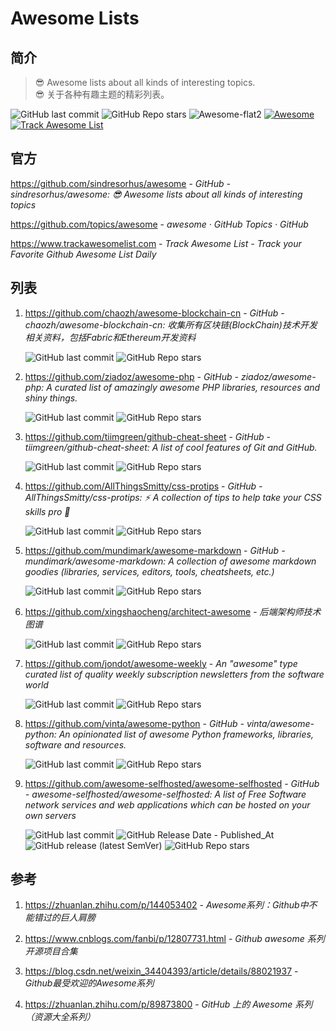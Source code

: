 # Awesome Lists

## 简介

> 😎 Awesome lists about all kinds of interesting topics.\
<i class="fa fa-language"></i>
😎 关于各种有趣主题的精彩列表。

![GitHub last commit](https://img.shields.io/github/last-commit/sindresorhus/awesome?color=blue&logo=github)
![GitHub Repo stars](https://img.shields.io/github/stars/sindresorhus/awesome?style=social)
![Awesome-flat2](https://cdn.jsdelivr.net/gh/sindresorhus/awesome/media/badge-flat2.svg)
[![Awesome](https://cdn.jsdelivr.net/gh/sindresorhus/awesome/media/badge.svg)](https://github.com/sindresorhus/awesome)
[![Track Awesome List](https://www.trackawesomelist.com/badge.svg)](https://www.trackawesomelist.com/)

## 官方

https://github.com/sindresorhus/awesome - *GitHub - sindresorhus/awesome: 😎 Awesome lists about all kinds of interesting topics*

https://github.com/topics/awesome - *awesome · GitHub Topics · GitHub*

https://www.trackawesomelist.com - *Track Awesome List - Track your Favorite Github Awesome List Daily*

## 列表

1. https://github.com/chaozh/awesome-blockchain-cn - *GitHub - chaozh/awesome-blockchain-cn: 收集所有区块链(BlockChain)技术开发相关资料，包括Fabric和Ethereum开发资料*

    ![GitHub last commit](https://badgen.net/github/last-commit/chaozh/awesome-blockchain-cn?icon=github&color=blue)
    ![GitHub Repo stars](https://img.shields.io/github/stars/chaozh/awesome-blockchain-cn?style=social)

2. https://github.com/ziadoz/awesome-php - *GitHub - ziadoz/awesome-php: A curated list of amazingly awesome PHP libraries, resources and shiny things.*

    ![GitHub last commit](https://badgen.net/github/last-commit/ziadoz/awesome-php?icon=github&color=blue)
    ![GitHub Repo stars](https://img.shields.io/github/stars/ziadoz/awesome-php?style=social)

3. https://github.com/tiimgreen/github-cheat-sheet - *GitHub - tiimgreen/github-cheat-sheet: A list of cool features of Git and GitHub.*

    ![GitHub last commit](https://badgen.net/github/last-commit/tiimgreen/github-cheat-sheet?icon=github&color=blue)
    ![GitHub Repo stars](https://img.shields.io/github/stars/tiimgreen/github-cheat-sheet?style=social)

4. https://github.com/AllThingsSmitty/css-protips - *GitHub - AllThingsSmitty/css-protips: ⚡️ A collection of tips to help take your CSS skills pro 🦾*

    ![GitHub last commit](https://badgen.net/github/last-commit/AllThingsSmitty/css-protips?icon=github&color=blue)
    ![GitHub Repo stars](https://img.shields.io/github/stars/AllThingsSmitty/css-protips?style=social)

5. https://github.com/mundimark/awesome-markdown - *GitHub - mundimark/awesome-markdown: A collection of awesome markdown goodies (libraries, services, editors, tools, cheatsheets, etc.)*

    ![GitHub last commit](https://badgen.net/github/last-commit/mundimark/awesome-markdown?icon=github&color=blue)
    ![GitHub Repo stars](https://img.shields.io/github/stars/mundimark/awesome-markdown?style=social)

6. https://github.com/xingshaocheng/architect-awesome - *后端架构师技术图谱*

    ![GitHub last commit](https://badgen.net/github/last-commit/xingshaocheng/architect-awesome?icon=github&color=blue)
    ![GitHub Repo stars](https://img.shields.io/github/stars/xingshaocheng/architect-awesome?style=social)

7. https://github.com/jondot/awesome-weekly - *An "awesome" type curated list of quality weekly subscription newsletters from the software world*

    ![GitHub last commit](https://badgen.net/github/last-commit/jondot/awesome-weekly?icon=github&color=blue)
    ![GitHub Repo stars](https://img.shields.io/github/stars/jondot/awesome-weekly?style=social)

8. https://github.com/vinta/awesome-python - *GitHub - vinta/awesome-python: An opinionated list of awesome Python frameworks, libraries, software and resources.*

    ![GitHub last commit](https://badgen.net/github/last-commit/vinta/awesome-python?icon=github&color=blue)
    ![GitHub Repo stars](https://img.shields.io/github/stars/vinta/awesome-python?style=social)

9. https://github.com/awesome-selfhosted/awesome-selfhosted - *GitHub - awesome-selfhosted/awesome-selfhosted: A list of Free Software network services and web applications which can be hosted on your own servers*

    ![GitHub last commit](https://img.shields.io/github/last-commit/awesome-selfhosted/awesome-selfhosted?logo=github&color=blue)
    ![GitHub Release Date - Published_At](https://img.shields.io/github/release-date/awesome-selfhosted/awesome-selfhosted?display_date=published_at&logo=github)
    ![GitHub release (latest SemVer)](https://img.shields.io/github/v/release/awesome-selfhosted/awesome-selfhosted?logo=github)
    ![GitHub Repo stars](https://img.shields.io/github/stars/awesome-selfhosted/awesome-selfhosted?style=social)

## 参考

1. https://zhuanlan.zhihu.com/p/144053402 - *Awesome系列：Github中不能错过的巨人肩膀*

2. https://www.cnblogs.com/fanbi/p/12807731.html - *Github awesome 系列开源项目合集*

3. https://blog.csdn.net/weixin_34404393/article/details/88021937 - *Github最受欢迎的Awesome系列*

4. https://zhuanlan.zhihu.com/p/89873800 - *GitHub 上的 Awesome 系列（资源大全系列）*
